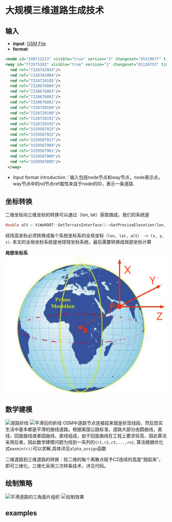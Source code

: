 # 大规模三维道路生成技术

## 输入
- **input**:   [OSM File](https://wiki.openstreetmap.org/wiki/OSM_file_formats)
- **format**:
``` xml
<node id="299722213" visible="true" version="3" changeset="95219677" timestamp="2020-12-03T11:01:49Z" user="Ometepe" uid="10019169" lat="30.4710541" lon="117.1974277"/>
<way id="773575283" visible="true" version="1" changeset="81126753" timestamp="2020-02-17T16:38:06Z" user="Lepuse" uid="9560399">
  <nd ref="7220742943"/>
  <nd ref="7220742904"/>
  <nd ref="7220720185"/>
  <nd ref="7220676884"/>
  <nd ref="7220676883"/>
  <nd ref="7220676882"/>
  <nd ref="7220676881"/>
  <nd ref="7220720189"/>
  <nd ref="7220720190"/>
  <nd ref="7220720191"/>
  <nd ref="7220720192"/>
  <nd ref="3159587925"/>
  <nd ref="3159587922"/>
  <nd ref="3159587917"/>
  <nd ref="3159587904"/>
  <nd ref="3159587901"/>
  <nd ref="3159587900"/>
  <nd ref="3159587899"/>
 </way>
```
- Input format introduction：输入包括node节点和way节点，node表示点，way节点中的nd节点ref属性来自于node的ID，表示一条道路.

## 坐标转换
二维坐标向三维坐标的转换可以通过（lon, lat）获取搞成，我们的系统是
```cpp
double alt = ViWoROOT::GetTerrainInterface()->GetPreciseElevation(lon, lat);
```
经纬高坐标必须转换成每个系统坐标系的全局坐标```（lon, lat, alt） -> (x, y, z)```.
本文的全局坐标系统是地球球坐标系统，最后需要转换成局部坐标计算

**局部坐标系** 
![局部坐标系](https://github.com/yangpei11/RoadGraph-C-/blob/master/Figure/1.png  "局部坐标系")

## 数学建模
![道路折线](https://github.com/yangpei11/RoadGraph-C-/tree/master/Figure/2.png)
![平滑后的折线](https://github.com/yangpei11/RoadGraph-C-/tree/master/Figure/3.png)
OSM中道路节点连接起来就是折现线段，然后现实生活中基本都是平滑的曲线道路。根据美国公路标准，道路大部分由圆曲线，直线，回旋曲线或者园曲线，直线组成，由于回旋曲线在工程上要求较高，因此算法采用后者。因此数学建模问题为找到一系列的```{r1,r2,r3,...,rn}```, 算法根据优化式```maxmin(ri)```可以求解,具体详见```alpha_assign```函数

二维道路到三维道路的转换：给二维的每个离散点赋予C2连续的高度“翘起来”，即可三维化，三维化采用三次样条技术，详见代码。

## 绘制策略
![平滑道路的三角面片组织](https://github.com/yangpei11/RoadGraph-C-/tree/master/Figure/4.png)
![绘制效果](https://github.com/yangpei11/RoadGraph-C-/tree/master/Figure/5.png)

## examples





